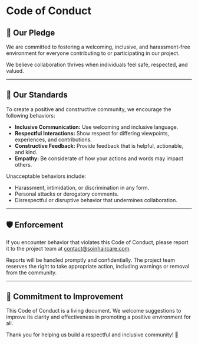 # Code of Conduct

## 🌟 Our Pledge
We are committed to fostering a welcoming, inclusive, and harassment-free environment for everyone contributing to or participating in our project.  

We believe collaboration thrives when individuals feel safe, respected, and valued.

---

## 🌈 Our Standards
To create a positive and constructive community, we encourage the following behaviors:  
- **Inclusive Communication:** Use welcoming and inclusive language.  
- **Respectful Interactions:** Show respect for differing viewpoints, experiences, and contributions.  
- **Constructive Feedback:** Provide feedback that is helpful, actionable, and kind.  
- **Empathy:** Be considerate of how your actions and words may impact others.  

Unacceptable behaviors include:  
- Harassment, intimidation, or discrimination in any form.  
- Personal attacks or derogatory comments.  
- Disrespectful or disruptive behavior that undermines collaboration.

---

## 🛡️ Enforcement
If you encounter behavior that violates this Code of Conduct, please report it to the project team at [contact@soinhaircare.com](mailto:contact@soinhaircare.com).  

Reports will be handled promptly and confidentially. The project team reserves the right to take appropriate action, including warnings or removal from the community.

---

## 🤝 Commitment to Improvement
This Code of Conduct is a living document. We welcome suggestions to improve its clarity and effectiveness in promoting a positive environment for all.

Thank you for helping us build a respectful and inclusive community! 💖
